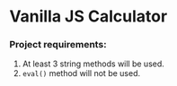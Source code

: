 # Vanilla JS Calculator

### Project requirements:

1.  At least 3 string methods will be used.
2.  `eval()` method will not be used.
